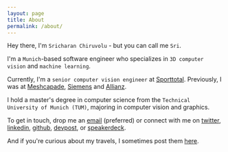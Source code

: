 ```yaml
---
layout: page
title: About
permalink: /about/
---
```


Hey there, I'm `Sricharan Chiruvolu` - but you can call me `Sri`.

I'm a `Munich`-based software engineer who specializes in `3D computer vision` and `machine learning`.

Currently, I'm a `senior computer vision engineer` at [Sporttotal](). Previously, I was at [Meshcapade](), [Siemens]() and [Allianz]().

I hold a master's degree in computer science from the `Technical University of Munich (TUM)`, majoring in computer vision and graphics.


To get in touch, drop me an [email](mailto:sricharanchiruvolu@googlemail.com) (preferred) or connect with me on [twitter](https://twitter.com/srchrn), [linkedin](https://www.linkedin.com/in/sricharanchiruvolu/), [github](https://github.com/raincrash), [devpost](https://devpost.com/raincrash), or [speakerdeck](https://speakerdeck.com/raincrash).

And if you're curious about my travels, I sometimes post them [here](https://www.instagram.com/roamingalongtheway/).
